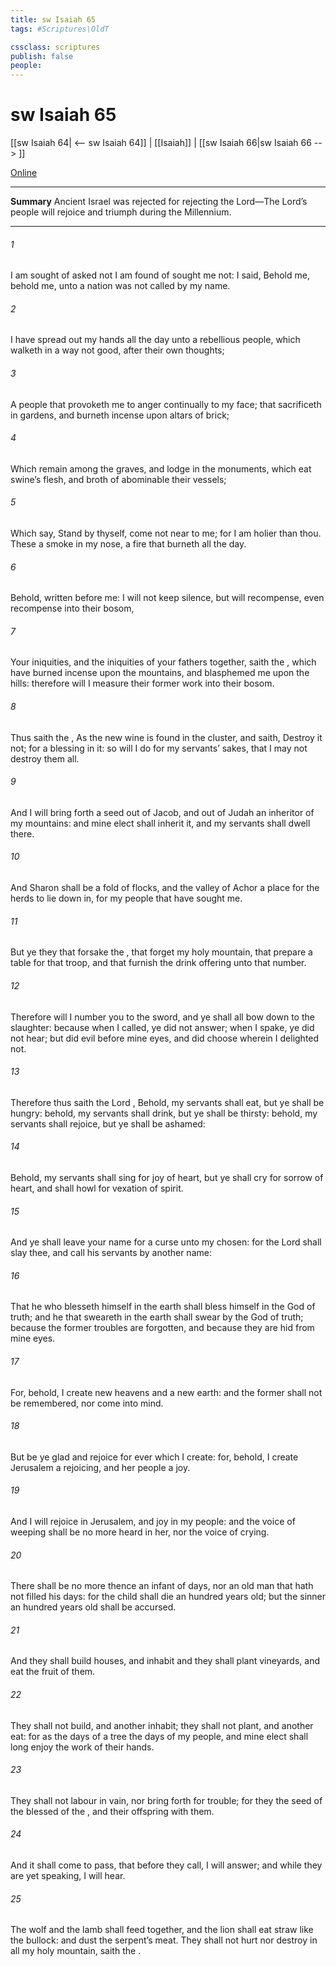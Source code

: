 ```yaml
---
title: sw Isaiah 65
tags: #Scriptures\OldT

cssclass: scriptures
publish: false
people:
---
```


# sw Isaiah 65
[[sw Isaiah 64| <-- sw Isaiah 64]] | [[Isaiah]] | [[sw Isaiah 66|sw Isaiah 66 --> ]]

[Online](https://churchofjesuschrist.org/study/scriptures/ot/isa/65?lang=eng)

---
__Summary__
Ancient Israel was rejected for rejecting the Lord—The Lord’s people will rejoice and triumph during the Millennium.

---
###### 1 
I am sought of  asked not  I am found of  sought me not: I said, Behold me, behold me, unto a nation  was not called by my name.

###### 2 
I have spread out my hands all the day unto a rebellious people, which walketh in a way  not good, after their own thoughts;

###### 3 
A people that provoketh me to anger continually to my face; that sacrificeth in gardens, and burneth incense upon altars of brick;

###### 4 
Which remain among the graves, and lodge in the monuments, which eat swine’s flesh, and broth of abominable  their vessels;

###### 5 
Which say, Stand by thyself, come not near to me; for I am holier than thou. These  a smoke in my nose, a fire that burneth all the day.

###### 6 
Behold,  written before me: I will not keep silence, but will recompense, even recompense into their bosom,

###### 7 
Your iniquities, and the iniquities of your fathers together, saith the , which have burned incense upon the mountains, and blasphemed me upon the hills: therefore will I measure their former work into their bosom.

###### 8 
Thus saith the , As the new wine is found in the cluster, and  saith, Destroy it not; for a blessing  in it: so will I do for my servants’ sakes, that I may not destroy them all.

###### 9 
And I will bring forth a seed out of Jacob, and out of Judah an inheritor of my mountains: and mine elect shall inherit it, and my servants shall dwell there.

###### 10 
And Sharon shall be a fold of flocks, and the valley of Achor a place for the herds to lie down in, for my people that have sought me.

###### 11 
But ye  they that forsake the , that forget my holy mountain, that prepare a table for that troop, and that furnish the drink offering unto that number.

###### 12 
Therefore will I number you to the sword, and ye shall all bow down to the slaughter: because when I called, ye did not answer; when I spake, ye did not hear; but did evil before mine eyes, and did choose  wherein I delighted not.

###### 13 
Therefore thus saith the Lord , Behold, my servants shall eat, but ye shall be hungry: behold, my servants shall drink, but ye shall be thirsty: behold, my servants shall rejoice, but ye shall be ashamed:

###### 14 
Behold, my servants shall sing for joy of heart, but ye shall cry for sorrow of heart, and shall howl for vexation of spirit.

###### 15 
And ye shall leave your name for a curse unto my chosen: for the Lord  shall slay thee, and call his servants by another name:

###### 16 
That he who blesseth himself in the earth shall bless himself in the God of truth; and he that sweareth in the earth shall swear by the God of truth; because the former troubles are forgotten, and because they are hid from mine eyes.

###### 17 
For, behold, I create new heavens and a new earth: and the former shall not be remembered, nor come into mind.

###### 18 
But be ye glad and rejoice for ever  which I create: for, behold, I create Jerusalem a rejoicing, and her people a joy.

###### 19 
And I will rejoice in Jerusalem, and joy in my people: and the voice of weeping shall be no more heard in her, nor the voice of crying.

###### 20 
There shall be no more thence an infant of days, nor an old man that hath not filled his days: for the child shall die an hundred years old; but the sinner  an hundred years old shall be accursed.

###### 21 
And they shall build houses, and inhabit  and they shall plant vineyards, and eat the fruit of them.

###### 22 
They shall not build, and another inhabit; they shall not plant, and another eat: for as the days of a tree  the days of my people, and mine elect shall long enjoy the work of their hands.

###### 23 
They shall not labour in vain, nor bring forth for trouble; for they  the seed of the blessed of the , and their offspring with them.

###### 24 
And it shall come to pass, that before they call, I will answer; and while they are yet speaking, I will hear.

###### 25 
The wolf and the lamb shall feed together, and the lion shall eat straw like the bullock: and dust  the serpent’s meat. They shall not hurt nor destroy in all my holy mountain, saith the .

